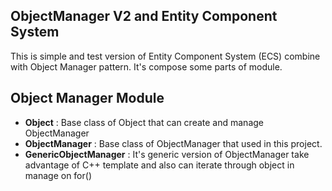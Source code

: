 ## ObjectManager V2 and Entity Component System
This is simple and test version of Entity Component System (ECS) combine with Object Manager pattern.
It's compose some parts of module.

## Object Manager Module
 + **Object** : Base class of Object that can create and manage ObjectManager
 + **ObjectManager** : Base class of ObjectManager that used in this project.
 + **GenericObjectManager** : It's generic version of ObjectManager take advantage of C++ template and also can iterate through object in manage on for()
